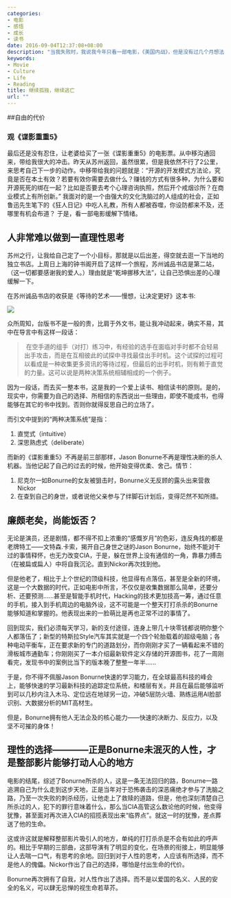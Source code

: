 ```yaml
---
categories:
- 电影
- 感悟
- 成长
- 读书
date: 2016-09-04T12:37:08+08:00
description: "当我失败时，我说我今年只看一部电影，《美国内战》，但是没有过几个月想法开始有所变化，似乎自己失败的根本原因正在渐渐的浮现。那么，继续努力的同时，是否仍然要观察？思考？放松？练习？"
keywords:
- Movie
- Culture
- Life
- Reading
title: 继续孤独，继续逃亡
url: ""
---
```


##自由的代价

### 观《谍影重重5》 

最后还是没有忍住，让老婆给买了一张《谍影重重5》的电影票。从中移沟通回来，带给我很大的冲击。昨天从苏州返回，虽然很累，但是我依然不行了2公里，来思考自己下一步的动作。中移带给我的问题就是：“开源的开发模式方法论，究竟是否在本土有效？若要有效你需要去做什么？赚钱的方式有很多种，为什么要和开源死死的绑在一起？比如是否要去考个心理咨询执照，然后开个戒烟诊所？在商业模式上有所创新。” 我面对的是一个由强大的文化洗脑过的人组成的社会，正如鲁迅先生笔下的《狂人日记》中吃人礼教，所有人都被吞噬，你设防都来不及，还哪里有机会布道？ 于是，看一部电影缓解下情绪。

## 人非常难以做到一直理性思考

苏州之行，让我给自己定了一个小目标，那就是以后出差，得空就去逛一下当地的独立书店。上周日上海的钟书阁开启了这样一个旅程，苏州诚品书店是第二站，（这一切都要感谢我的爱人。）理由就是“乾坤挪移大法”，让自己恐惧出差的心理缓解一下。

在苏州诚品书店的收获是《等待的艺术——慢想，让决定更好》这本书:

![](https://raw.githubusercontent.com/lijiangsheng1/lijiansheng_github_pages/master/content/posts/Reading/the_art_of_wait.jpg)

众所周知，台版书不是一般的贵，比肩于外文书，能让我冲动起来，确实不易，其中在导言中有这样一段话：

>  在空手道的组手（对打）练习中，有经验的选手在面临对手时都不会轻易出手攻击，而是在互相彼此的试探中寻找最佳出手时机。这个试探的过程可以看成是一种收集更多资讯的等待过程，但最后的出手时机，则有赖于直觉的力量。这可以说是两种决策系统相辅相成的一个例子。

因为一段话，而去买一整本书，这是我的一个爱上读书、相信读书的原则。是的，现实中，你需要为自己的选择、所相信的东西说出一些理由，即使不能成书，也得能够在其它的书中找到。否则你就得反思自己的立场了。

而引文中提到的“两种决策系统”是指：

1. 直觉式（intuitive）
2. 深思熟虑式（deliberate）

而新的《谍影重重5》不再是前三部那样，Jason Bonurne不再是理性决断的杀人机器。当他记起了自己的过去的时候，他开始变得优柔、舍己。情节：

1. 尼克尔一如Bonurne的女友被狙击时，Bonurne义无反顾的露头出来营救Nickor
2. 在查到自己的身世，或者说他父亲参与了绊脚石计划后，变得茫然不知所措。

## 廉颇老矣，尚能饭否？

无论是演员，还是剧情，都不得不扣上浓重的“感慨岁月”的色彩，连反角找的都是老牌特工——文特森.卡索，揭开自己身世之谜的Jason Bonurne，始终不能对干过的事情释怀，也无力改变CIA，于是，躲在世界上没有通信的一角，靠暴力搏击（在被扁或扁人）中将自我沉沦。直到Nickor再次找到他。

但是他老了，相比于上个世纪的顶级科技，他显得有点落伍，甚至是全新的环境，这是一个大数据的时代，正如电影中所言，不仅仅是收集数据那么简单，还要分析、还要预测......甚至是智能手机时代，Hacking的技术更加技高一筹，通过任意的手机，接入到手机周边的电脑外设，这不可能是一个整天打打杀杀的Bonurne能够知道和掌握的。他表现出来的一脸萌比是再也正常不过的事情了。

回到现实，我们必须每天学习，新的支付途径，连身上带几十块零钱都说明你整个人都落伍了；新型的特斯拉Style汽车其实就是一个四个轮胎载着的超级电脑；各种电动平衡车，正在要求新的专门的道路划分，而你刚刚才买了一辆看起来不错的滑板城市通勤车；你刚刚买了一本介绍最新软件定义存储的开源图书，花了一周刚看完，发现书中的案例比当下的版本晚了整整一年半......

于是，你不得不佩服Jason Bonurne快速的学习能力，在全球最高科技的峰会上，能够快速的学习最新科技的追踪定位系统，和楼层有关。并且在最后能够监听到可以几秒内注入木马、定位远在地球另一边，冲破5层防火墙、熟练运用AI脸部识别、大数据分析的MIT高材生。

但是，Bonurne拥有他人无法企及的核心能力——快速的决断力、反应力，以及坚不可摧的身体！

## 理性的选择————正是Bonurne未泯灭的人性，才是整部影片能够打动人心的地方

电影的结尾，综述了Bonurne所杀的人，这是一条无法回归的路，Bonurne一路追溯自己为什么走到这步天地，正是当年对于恐怖袭击的深恶痛绝才参与了洗脑之路，乃至一次失败的刺杀经历，让他走上了救赎的道路，但是，他也深刻清楚自己所杀过的人，犯下的罪行意味着什么，那么当CIA高管这么数论他的时候，他变得犹豫，甚至面对再次进入CIA的招揽表现出来“临界点”。就这一时的犹豫，差点葬送了他的生命。

这或许这就是解释整部影片吸引人的地方，单纯的打打杀杀是不会有如此的呼声的。相比于早期的三部曲，这部导演有了明显的变化，在场景的衔接上，明显能够让人去喘一口气，有思考的余地。回归到对于人性的思考，人应该有所选择，而不是他人的傀儡。Nickor作出了自己的选择，哪怕是付出生命的代价。

Bonurne再次拥有了自我，对人性作出了选择。而不是以爱国的名义、人民的安全的名义，可以肆无忌惮的视生命若草芥。




